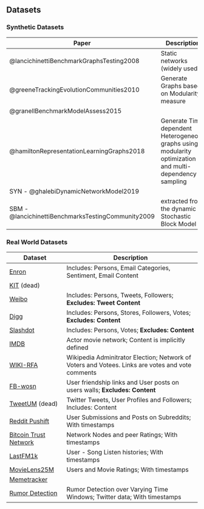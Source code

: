 ## Datasets

### Synthetic Datasets

| Paper                                              | Description                                                                                              |
| -------------------------------------------------- | -------------------------------------------------------------------------------------------------------- |
| @lancichinettiBenchmarkGraphsTesting2008           | Static networks (widely used)                                                                            |
| @greeneTrackingEvolutionCommunities2010            | Generate Graphs based on Modularity measure                                                              |
| @granellBenchmarkModelAssess2015                   |                                                                                                          |
| @hamiltonRepresentationLearningGraphs2018          | Generate Time dependent Heterogeneous graphs using modularity optimization and multi-dependency sampling |
| SYN - @ghalebiDynamicNetworkModel2019              |                                                                                                          |
| SBM - @lancichinettiBenchmarksTestingCommunity2009 | extracted from the dynamic Stochastic Block Model                                                        |

### Real World Datasets

| Dataset                                                                                      | Description                                                                                      |
| -------------------------------------------------------------------------------------------- | ------------------------------------------------------------------------------------------------ |
| [Enron](https://www.cs.cmu.edu/~./enron/)                                                    | Includes: Persons, Email Categories, Sentiment, Email Content                                    |
| [KIT](https://i11www.iti.kit.edu/en/projects/spp1307/emaildata) (dead)                       |                                                                                                  |
| [Weibo](http://www.wise2012.cs.ucy.ac.cy/challenge.html)                                     | Includes: Persons, Tweets, Followers; **Excludes: Tweet Content**                                |
| [Digg](https://www.isi.edu/~lerman/downloads/digg2009.html)                                  | Includes: Persons, Stores, Followers, Votes; **Excludes: Content**                               |
| [Slashdot](http://snap.stanford.edu/data/soc-sign-Slashdot090221.html)                       | Includes: Persons, Votes; **Excludes: Content**                                                  |
| [IMDB](https://paperswithcode.com/dataset/imdb-binary)                                       | Actor movie network; Content is implicitly defined                                               |
| [WIKI-RFA](https://snap.stanford.edu/data/wiki-RfA.html)                                     | Wikipedia Adminitrator Election; Network of Voters and Votees. Links are votes and vote comments |
| [FB-wosn](http://socialnetworks.mpi-sws.org/data-wosn2009.html)                              | User friendship links and User posts on users walls; **Excludes: Content**                       |
| [TweetUM](https://wis.st.ewi.tudelft.nl/research/tweetum/) (dead)                            | Twitter Tweets, User Profiles and Followers; Includes: Content                                   |
| [Reddit Pushift](https://arxiv.org/abs/2001.08435)                                           | User Submissions and Posts on Subreddits; With timestamps                                        |
| [Bitcoin Trust Network](https://snap.stanford.edu/data/soc-sign-bitcoin-otc.html)            | Network Nodes and peer Ratings; With timestamps                                                  |
| [LastFM1k](http://ocelma.net/MusicRecommendationDataset/lastfm-1K.html)                      | User - Song Listen histories; With timestamps                                                    |
| [MovieLens25M](https://grouplens.org/datasets/movielens/25m/)                                | Users and Movie Ratings; With timestamps                                                         |
| [Memetracker](https://snap.stanford.edu/data/memetracker9.html)                              |                                                                                                  |
| [Rumor Detection](https://journals.plos.org/plosone/article?id=10.1371/journal.pone.0168344) | Rumor Detection over Varying Time Windows; Twitter data; With timestamps                         |
